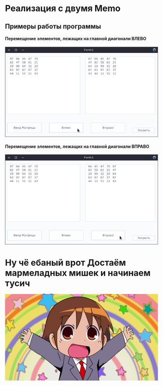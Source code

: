 # Реализация с двумя Memo

## Примеры работы программы

#### Перемещение элементов, лежащих на главной диагонали ВЛЕВО
![Image alt](img/1.png)

#### Перемещение элементов, лежащих на главной диагонали ВПРАВО
![Image alt](img/2.png)

# Ну чё ебаный врот Достаём мармеладных мишек и начинаем тусич
![Image alt](img/lol.png)

